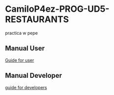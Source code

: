 # CamiloP4ez-PROG-UD5-RESTAURANTS
practica w pepe 

## Manual User
[Guide for user](https://youtu.be/EVJKXRH-7eM)
## Manual Developer
[guide for developers](https://youtu.be/4RJReJhxmlM)
